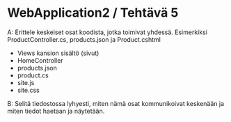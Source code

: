 # WebApplication2 / Tehtävä 5

A: Erittele keskeiset osat koodista, jotka toimivat yhdessä. Esimerkiksi ProductController.cs, products.json ja Product.cshtml

  - Views kansion sisältö (sivut)
  - HomeController
  - products.json
  - product.cs
  - site.js
  - site.css

 
B: Selitä tiedostossa lyhyesti, miten nämä osat kommunikoivat keskenään ja miten tiedot haetaan ja näytetään.

